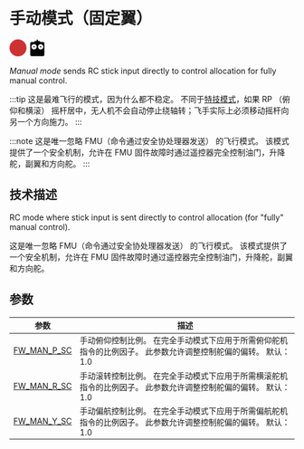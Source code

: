 # 手动模式（固定翼）

<!-- this requires review -->

[<img src="../../assets/site/difficulty_hard.png" title="很难飞" width="30px" />](../getting_started/flight_modes.md#key_difficulty)&nbsp;[<img src="../../assets/site/remote_control.svg" title="需要手动或遥控控制" width="30px" />](../getting_started/flight_modes.md#key_manual)&nbsp;

*Manual mode* sends RC stick input directly to control allocation for fully manual control.

:::tip
这是最难飞行的模式，因为什么都不稳定。 不同于[特技模式](../flight_modes/acro_fw.md)，如果 RP （俯仰和横滚） 摇杆居中，无人机不会自动停止绕轴转；飞手实际上必须移动摇杆向另一个方向施力。 :::

:::note
这是唯一忽略 FMU（命令通过安全协处理器发送） 的飞行模式。
该模式提供了一个安全机制，允许在 FMU 固件故障时通过遥控器完全控制油门，升降舵，副翼和方向舵。
:::

## 技术描述

RC mode where stick input is sent directly to control allocation (for "fully" manual control).

这是唯一忽略 FMU（命令通过安全协处理器发送） 的飞行模式。 该模式提供了一个安全机制，允许在 FMU 固件故障时通过遥控器完全控制油门，升降舵，副翼和方向舵。

## 参数

| 参数                                                                                                   | 描述                                                         |
| ---------------------------------------------------------------------------------------------------- | ---------------------------------------------------------- |
| <span id="FW_MAN_P_SC"></span>[FW_MAN_P_SC](../advanced_config/parameter_reference.md#FW_MAN_P_SC) | 手动俯仰控制比例。 在完全手动模式下应用于所需俯仰舵机指令的比例因子。 此参数允许调整控制舵偏的偏转。 默认：1.0 |
| <span id="FW_MAN_R_SC"></span>[FW_MAN_R_SC](../advanced_config/parameter_reference.md#FW_MAN_R_SC) | 手动滚转控制比例。 在完全手动模式下应用于所需横滚舵机指令的比例因子。 此参数允许调整控制舵偏的偏转。 默认：1.0 |
| <span id="FW_MAN_Y_SC"></span>[FW_MAN_Y_SC](../advanced_config/parameter_reference.md#FW_MAN_Y_SC) | 手动偏航控制比例。 在完全手动模式下应用于所需偏航舵机指令的比例因子。 此参数允许调整控制舵偏的偏转。 默认：1.0 |

